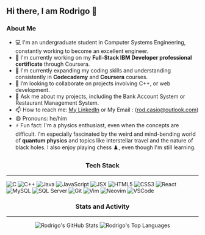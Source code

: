 ## Hi there, I am Rodrigo 👋

### About Me

- 💻 I'm an undergraduate student in Computer Systems Engineering, constantly working to become an excellent engineer.
- 🔭 I'm currently working on my **Full-Stack IBM Developer professional certificate** through Coursera.
- 🌱 I'm currently expanding my coding skills and understanding consistently in **Codecademy** and **Coursera** courses.
- 👯 I’m looking to collaborate on projects involving C++, or web development.
- 💬 Ask me about my projects, including the Bank Account System or Restaurant Management System.
- 📫 How to reach me: [My LinkedIn](https://www.linkedin.com/in/rodrigo-casio-a93ab91aa/) or My Email : (rod.casio@outlook.com)
- 😄 Pronouns: he/him
- ⚡ Fun fact: I'm a physics enthusiast, even when the concepts are difficult. I'm especially fascinated by the weird and mind-bending world of **quantum physics** and topics like interstellar travel and the nature of black holes. I also enjoy playing chess ♟️, even though I'm still learning.

<div align="center">
  <h3>Tech Stack</h3>
</div>

<hr>

![C](https://img.shields.io/badge/C-00599C?style=for-the-badge&logo=c&logoColor=white)
![C++](https://img.shields.io/badge/C++-00599C?style=for-the-badge&logo=c%2B%2B&logoColor=white)
![Java](https://img.shields.io/badge/Java-ED8B00?style=for-the-badge&logo=openjdk&logoColor=white)
![JavaScript](https://img.shields.io/badge/JavaScript-F7DF1E?style=for-the-badge&logo=javascript&logoColor=black)
![JSX](https://img.shields.io/badge/JSX-000000?style=for-the-badge&logo=react&logoColor=white)
![HTML5](https://img.shields.io/badge/HTML5-E34F26?style=for-the-badge&logo=html5&logoColor=white)
![CSS3](https://img.shields.io/badge/CSS3-1572B6?style=for-the-badge&logo=css3&logoColor=white)
![React](https://img.shields.io/badge/React-20232a?style=for-the-badge&logo=react&logoColor=61DAFB)
![MySQL](https://img.shields.io/badge/MySQL-4479A1?style=for-the-badge&logo=mysql&logoColor=white)
![SQL Server](https://img.shields.io/badge/SQL%20Server-CC2927?style=for-the-badge&logo=microsoft-sql-server&logoColor=white)
![Git](https://img.shields.io/badge/Git-F05032?style=for-the-badge&logo=git&logoColor=white)
![Vim](https://img.shields.io/badge/Vim-019733?style=for-the-badge&logo=vim&logoColor=white)
![Neovim](https://img.shields.io/badge/Neovim-57A144?style=for-the-badge&logo=neovim&logoColor=white)
![VSCode](https://img.shields.io/badge/VS%20Code-007ACC?style=for-the-badge&logo=visual-studio-code&logoColor=white)

<div align="center">
  <h3>Stats and Activity</h3>
</div>

<hr>

<p align="center">
  <img src="https://github-readme-stats.vercel.app/api?username=rodrigcasio&show_icons=true&theme=dark" alt="Rodrigo's GitHub Stats" />
  <img src="https://github-readme-stats.vercel.app/api/top-langs/?username=rodrigcasio&show_icons=true&theme=dark&layout=compact" alt="Rodrigo's Top Languages" />
</p>